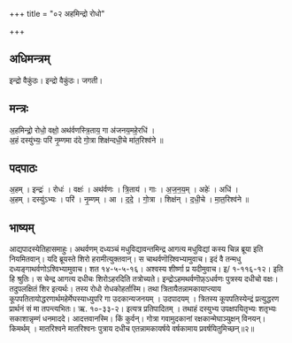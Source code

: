 +++
title = "०२ अहमिन्द्रो रोधो"

+++
## अधिमन्त्रम्
इन्द्रो वैकुंठः। इन्द्रो वैकुंठः। जगती।

## मन्त्रः
अ॒हमिन्द्रो॒ रोधो॒ वक्षो॒ अथ॑र्वणस्त्रि॒ताय॒ गा अ॑जनय॒महे॒रधि॑ ।  
अ॒हं दस्यु॑भ्यः॒ परि॑ नृ॒म्णमा द॑दे गो॒त्रा शिक्ष॑न्दधी॒चे मा॑त॒रिश्व॑ने ॥

## पदपाठः
अ॒हम् । इन्द्रः॑ । रोधः॑ । वक्षः॑ । अथ॑र्वणः । त्रि॒ताय॑ । गाः । अ॒ज॒न॒य॒म् । अहेः॑ । अधि॑ ।  
अ॒हम् । दस्यु॑ऽभ्यः । परि॑ । नृ॒म्णम् । आ । द॒दे॒ । गो॒त्रा । शिक्ष॑न् । द॒धी॒चे । मा॒त॒रिश्व॑ने ॥

## भाष्यम्
आद्यपादस्येतिहासमाहुः। अथर्वणम् दध्यञ्चं मधुविद्यावन्तमिन्द्र आगत्य मधुविद्यां कस्य चिन्न ब्रूया इति नियमितवान्। यदि ब्रूयस्ते शिरो हरामीत्युक्तवान्। स चाथर्वणॊय़्श्विभ्यामुवाच। इदं वै तन्मधु दध्यङ्गाथर्वणोऽश्विभ्यामुवाच। शत १४-५-५-१६। अश्वस्य शीर्ष्णा प्र यदीमुवाच। इ/ १-११६-१२। इति हि श्रुतिः। स चेन्द्र आगत्य दधीचः शिरोऽहरदिति तत्रोच्यते। इन्द्रोऽहमथर्वणॊफ़्ऽधर्वणः पुत्रस्य दधीचो वक्षः। तदुपलक्षितं शिर इत्यर्थः। तस्य रोधो रोधकोहर्तास्मि। तथा त्रितायैतन्नामकायाप्त्याय कूपपतितायोद्धरणार्थमहेर्मेघस्याध्युपरि गा उदकान्यजनयम् । उदपादयम् । त्रितस्य कूपपतिस्येन्द्रं प्रत्युद्धरण प्रार्थनं सं मा तपन्त्यभितः। ऋ. १०-३३-२। इत्यत्र प्रतिपादितम् । तथाहं दस्युभ्य उपक्षपयितृभ्यः शतृभ्यः सकाशान्नृम्णं धनमाददे। आदत्तवानस्मि। किं कुर्वन्। गोत्रा गवामुदकानां रक्षकान्मेघाञ्युक्षन् विनयन्। किमर्थम् । मातरिश्वने मातरिश्वनः पुत्राय दधीच एतन्नामकायर्षये वर्षकामाय प्रवर्षयितुमिच्छन्॥२॥